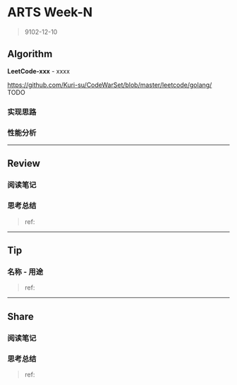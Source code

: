 # ARTS Week-N

> 9102-12-10

## Algorithm

**LeetCode-xxx** - xxxx

https://github.com/Kuri-su/CodeWarSet/blob/master/leetcode/golang/ TODO

### 实现思路

### 性能分析

----

## Review

### 阅读笔记

### 思考总结

> ref:
>
> []()

----

## Tip

### 名称 - 用途


> ref:
>
> []()

----

## Share

### 阅读笔记

### 思考总结

> ref:
>
> []()
